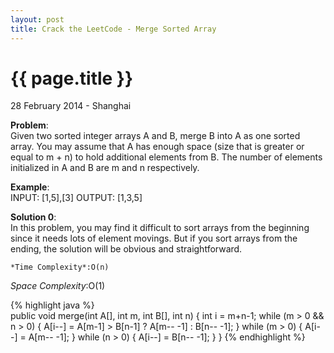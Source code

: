 ```yaml
---
layout: post
title: Crack the LeetCode - Merge Sorted Array
---
```


{{ page.title }}
================

<p class="meta">28 February 2014 - Shanghai </p>

**Problem**:  
Given two sorted integer arrays A and B, merge B into A as one sorted array.
You may assume that A has enough space (size that is greater or equal to m + n) to hold additional elements from B. The number of elements initialized in A and B are m and n respectively.

**Example**:    
INPUT: [1,5],[3]
OUTPUT: [1,3,5] 

**Solution 0**:  
In this problem, you may find it difficult to sort arrays from the beginning since it needs lots of element movings. But if you sort arrays from the ending, the solution will be obvious and straightforward.

    *Time Complexity*:O(n)  
*Space Complexity*:O(1)  

{% highlight java %}  
public void merge(int A[], int m, int B[], int n) {
    int i = m+n-1;
    while (m > 0 && n > 0) {
        A[i--] = A[m-1] > B[n-1] ? A[m-- -1] : B[n-- -1];
    }
    while (m > 0) {
        A[i--] = A[m-- -1];
    }
    while (n > 0) {
        A[i--] = B[n-- -1];
    }
}
{% endhighlight %}
